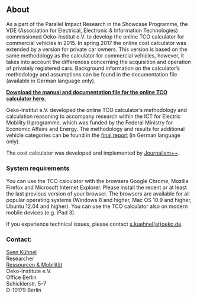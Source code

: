 ## About

As a part of the Parallel Impact Research in the Showcase Programme, the VDE (Association for Electrical, Electronic & Information Technologies) commissioned Oeko-Institut e.V. to develop the online TCO calculator for commercial vehicles in 2015. 
In spring 2017 the online cost calculator was extended by a version for private car owners. This version is based on the same methodology as the calculator for commercial vehicles, however, it takes into account the differences concerning the acquisition and operation of privately registered cars. 
Background information on the calculator’s methodology and assumptions can be found in the documentation file (available in German language only). 

<a href="http://schaufenster-elektromobilitaet.org/media/media/documents/dokumente_der_begleit__und_wirkungsforschung/EP29_Online-Vergleichskostenrechner.pdf" target="_blank"><b>Download the manual and documentation file for the online TCO calculator here.</b></a>

Oeko-Institut e.V. developed the online TCO calculator’s methodology and calculation reasoning to accompany research within the ICT for Electric Mobility II programme, which was funded by the Federal Ministry for Economic Affairs and Energy. The methodology and results for additional vehicle categories can be found in the [final report]((https://www.oeko.de/fileadmin/oekodoc/Gesamtbericht-Wirtschaftlichkeit-von-Elektromobilitaet.pdf)) (in German language only).

The cost calculator was developed and implemented by [Journalism++](http://www.jplusplus.org/). 

### System requirements

You can use the TCO calculator with the browsers Google Chrome, Mozilla Firefox and Microsoft Internet Explorer. Please install the recent or at least the last previous version of your browser. The browsers are available for all popular operating systems (Windows 8 and higher, Mac OS 10.9 and higher, Ubuntu 12.04 and higher). You can use the TCO calculator also on modern mobile devices (e.g. iPad 3).

If you experience technical issues, please contact [s.kuehnel(at)oeko.de](mailto:s.kuehnel@oeko.de).


### Contact:

[Sven Kühnel](https://www.oeko.de/das-institut/team/sven-kuehnel/)  
Researcher  
[Ressourcen & Mobilität](http://www.oeko.de/das-institut/institutsbereiche/ressourcen-mobilitaet/)  
Oeko-Institute e.V.  
Office Berlin  
Schicklerstr. 5-7  
D-10179 Berlin
